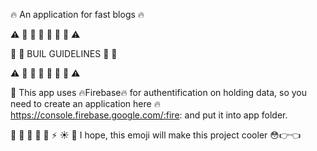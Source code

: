 :fire: An application for fast blogs :fire:


:warning: :construction: :construction: :construction: :construction: :construction: :construction: :warning:

:construction: :hammer: BUIL GUIDELINES :wrench: :construction:

:warning: :construction: :construction: :construction: :construction: :construction: :construction: :warning:

:red_circle: This app uses :fire:Firebase:fire: for authentification on holding data, so you need to create an application here :fire:https://console.firebase.google.com/:fire: and put it into app folder.
























:hamburger: :pizza: :rainbow: :yellow_heart: :lips: :zap: :sunny: :pig_nose: I hope, this emoji will make this project cooler :flushed::point_right::point_left:
